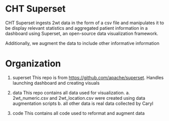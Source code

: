 # CHT Superset 

CHT Superset ingests 2wt data in the form of a csv file and manipulates it to be display relevant statistics and aggregated patient information in a dashboard using Superset, an open-source data visualization framework. 

Additionally, we augment the data to include other informative information

# Organization 

1. superset
This repo is from https://github.com/apache/superset. Handles launching dashboard and creating visuals 

3. data
This repo contains all data used for visualization.
  a. 2wt_numeric.csv and 2wt_location.csv were created using data augmentation scripts
  b. all other data is real data collected by Caryl

5. code
This contains all code used to reformat and augment data
